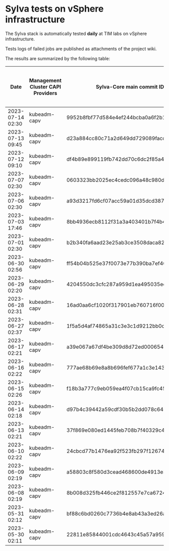 # Sylva tests on vSphere infrastructure

The Sylva stack is automatically tested **daily** at TIM labs on vSphere infrastructure.

Tests logs of failed jobs are published as attachments of the project wiki.

The results are summarized by the following table:

| Date                      | Management Cluster CAPI Providers | Sylva-Core main commit ID        | Result                                       | Test logs (only for failed tests) |
|---------------------------|-----------------------------------|----------------------------------|----------------------------------------------|-----------------------------------|
|2023-07-14 02:30|kubeadm-capv|9952b8fbf77d584e4ef244bcba0a6f2b1a33aed0|:white_check_mark: success||
|2023-07-13 09:45|kubeadm-capv|d23a884cc80c71a2d649dd729089facc5a689669|:white_check_mark: success||
|2023-07-12 09:10|kubeadm-capv|df4b89e899119fb742dd70c6dc2f85a4b432f873|:white_check_mark: success||
|2023-07-07 02:30|kubeadm-capv|0603323bb2025ec4cedc096a48c980d419011e18|:x: failed|[link](https://gitlab.com/sylva-projects/sylva-core/-/wikis/uploads/0740b7d84010bb356936ac3bb237d686/test-kubeadm-capv.gz)|
|2023-07-06 02:30|kubeadm-capv|a93d3217fd6cf07acc59a01d35dcd38717f4df7c|:x: failed|[link](https://gitlab.com/sylva-projects/sylva-core/-/wikis/uploads/20bec4c99ed5aebc4a81cea3250b8fda/test-kubeadm-capv.gz)|
|2023-07-03 17:46|kubeadm-capv|8bb4936ecb8112f31a3a403401b7f4b4e049af3e|:x: failed||
|2023-07-01 02:30|kubeadm-capv|b2b340fa6aad23e25ab3ce3508daca82e40556d2|:x: failed||
|2023-06-30 02:56|kubeadm-capv|ff54b04b525e37f0073e77b390ba7ef40251ea5c|:x: failed||
|2023-06-29 02:20|kubeadm-capv|4204550dc3cfc287a959d1ea495035ec6798fa38|:white_check_mark: success||
|2023-06-28 02:31|kubeadm-capv|16ad0aa6cf1020f317901eb760716f0017b7febd|:x: failed||
|2023-06-27 02:37|kubeadm-capv|1f5a5d4af74865a31c3e3c1d9212bb0c04dd6741|:white_check_mark: success||
|2023-06-17 02:21|kubeadm-capv|a39e067a67df4be309d8d72ed0006543214f0968|:white_check_mark: success||
|2023-06-16 02:22|kubeadm-capv|777ae68b69e8a8b696fef677a1c3e14372c7a2e5|:white_check_mark: success||
|2023-06-15 02:26|kubeadm-capv|f18b3a777c9eb059ea4f07cb15ca9fc4533cb85a|:white_check_mark: success||
|2023-06-14 02:18|kubeadm-capv|d97b4c39442a59cdf30b5b2dd078c64493c7f1bb|:white_check_mark: success||
|2023-06-13 02:21|kubeadm-capv|37f869e080ed1445feb708b7f40329c48bb3c0b5|:white_check_mark: success||
|2023-06-10 02:22|kubeadm-capv|24cbcd77b1476ea92f523fb297f12674c1a9219d|:white_check_mark: success||
|2023-06-09 02:19|kubeadm-capv|a58803c8f580d3cead468600de4913e347cf9740|:white_check_mark: success||
|2023-06-08 02:19|kubeadm-capv|8b008d325fb446ce2f812557e7ca67240a4b975e|:white_check_mark: success||
|2023-05-31 02:12|kubeadm-capv|bf88c6bd0260c7736b4e8ab43a3ed26ad76023de|:white_check_mark: success||
|2023-05-30 02:11|kubeadm-capv|22811e85844001cdc4643c45a57a9599e74909f8|:white_check_mark: success||

